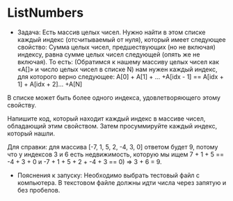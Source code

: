 # ListNumbers

- Задача:
Есть массив целых чисел. Нужно найти в этом списке каждый индекс (отсчитываемый от нуля), который имеет следующее свойство:
Сумма целых чисел, предшествующих (но не включая) индексу, равна сумме целых чисел следующей (опять же не включая).
То есть: (Обратимся к нашему массиву целых чисел как «A[]» и число целых чисел в списке N) нам нужен каждый индекс, для которого
верно следующее:
A[0] + A[1] + ... +A[idx - 1] == A[idx + 1] + A[idx + 2]... +A[N]

В списке может быть более одного индекса, удовлетворяющего этому свойству.

Напишите код, который находит каждый индекс в массиве чисел, обладающий этим свойством.
Затем просуммируйте каждый индекс, который нашли.

Для справки: для массива [-7, 1, 5, 2, -4, 3, 0] ответом будет 9, потому что у индексов 3 и 6 есть недвижимость, которую мы ищем
7 + 1 + 5 == -4 + 3 + 0 и -7 + 1 + 5 + 2 + -4 + 3 == 0) => 3 + 6 = 9.

- Пояснения к запуску:
Необходимо выбрать тестовый файл с компьютера.
В текстовом файле должны идти числа через запятую и без пробелов.
